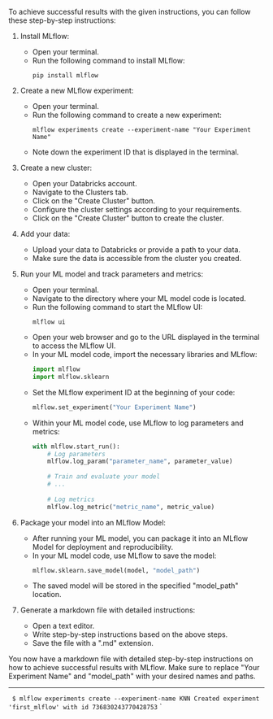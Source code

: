 To achieve successful results with the given instructions, you can follow these step-by-step instructions:

1. Install MLflow:
   - Open your terminal.
   - Run the following command to install MLflow:
     ```
     pip install mlflow
     ```

2. Create a new MLflow experiment:
   - Open your terminal.
   - Run the following command to create a new experiment:
     ```
     mlflow experiments create --experiment-name "Your Experiment Name"
     ```
   - Note down the experiment ID that is displayed in the terminal.

3. Create a new cluster:
   - Open your Databricks account.
   - Navigate to the Clusters tab.
   - Click on the "Create Cluster" button.
   - Configure the cluster settings according to your requirements.
   - Click on the "Create Cluster" button to create the cluster.

4. Add your data:
   - Upload your data to Databricks or provide a path to your data.
   - Make sure the data is accessible from the cluster you created.

5. Run your ML model and track parameters and metrics:
   - Open your terminal.
   - Navigate to the directory where your ML model code is located.
   - Run the following command to start the MLflow UI:
     ```
     mlflow ui
     ```
   - Open your web browser and go to the URL displayed in the terminal to access the MLflow UI.
   - In your ML model code, import the necessary libraries and MLflow:
     ```python
     import mlflow
     import mlflow.sklearn
     ```
   - Set the MLflow experiment ID at the beginning of your code:
     ```python
     mlflow.set_experiment("Your Experiment Name")
     ```
   - Within your ML model code, use MLflow to log parameters and metrics:
     ```python
     with mlflow.start_run():
         # Log parameters
         mlflow.log_param("parameter_name", parameter_value)
         
         # Train and evaluate your model
         # ...
         
         # Log metrics
         mlflow.log_metric("metric_name", metric_value)
     ```

6. Package your model into an MLflow Model:
   - After running your ML model, you can package it into an MLflow Model for deployment and reproducibility.
   - In your ML model code, use MLflow to save the model:
     ```python
     mlflow.sklearn.save_model(model, "model_path")
     ```
   - The saved model will be stored in the specified "model_path" location.

7. Generate a markdown file with detailed instructions:
   - Open a text editor.
   - Write step-by-step instructions based on the above steps.
   - Save the file with a ".md" extension.

You now have a markdown file with detailed step-by-step instructions on how to achieve successful results with MLflow. Make sure to replace "Your Experiment Name" and "model_path" with your desired names and paths.


----


`
$ mlflow experiments create --experiment-name KNN
Created experiment 'first_mlflow' with id 736830243770428753`
`

